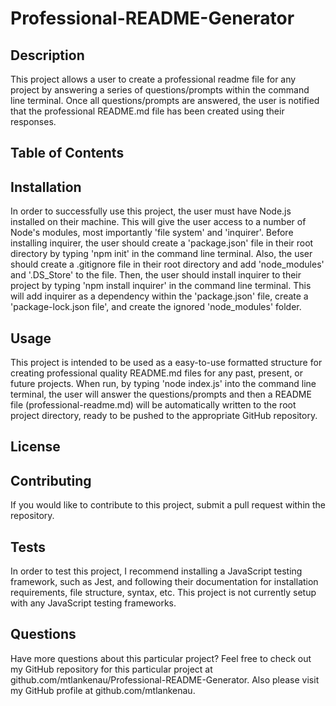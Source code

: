 # Professional-README-Generator
## Description
This project allows a user to create a professional readme file for any project by answering a series of questions/prompts within the command line terminal.  Once all questions/prompts are answered, the user is notified that the professional README.md file has been created using their responses.

## Table of Contents

## Installation
In order to successfully use this project, the user must have Node.js installed on their machine.  This will give the user access to a number of Node's modules, most importantly 'file system' and 'inquirer'.  Before installing inquirer, the user should create a 'package.json' file in their root directory by typing 'npm init' in the command line terminal. Also, the user should create a .gitignore file in their root directory and add 'node_modules' and '.DS_Store' to the file.  Then, the user should install inquirer to their project by typing 'npm install inquirer' in the command line terminal.  This will add inquirer as a dependency within the 'package.json' file, create a 'package-lock.json file', and create the ignored 'node_modules' folder.

## Usage
This project is intended to be used as a easy-to-use formatted structure for creating professional quality README.md files for any past, present, or future projects.  When run, by typing 'node index.js' into the command line terminal, the user will answer the questions/prompts and then a README file (professional-readme.md) will be automatically written to the root project directory, ready to be pushed to the appropriate GitHub repository.

## License

## Contributing
If you would like to contribute to this project, submit a pull request within the repository.

## Tests
In order to test this project, I recommend installing a JavaScript testing framework, such as Jest, and following their documentation for installation requirements, file structure, syntax, etc.  This project is not currently setup with any JavaScript testing frameworks.

## Questions
Have more questions about this particular project?
Feel free to check out my GitHub repository for this particular project at github.com/mtlankenau/Professional-README-Generator.
Also please visit my GitHub profile at github.com/mtlankenau.

